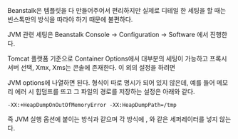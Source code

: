 
Beanstalk은 템플릿을 다 만들어주어서 편리하지만 실제로 디테일 한 세팅을 할 때는
빈스톡만의 방식을 따라야 하기 때문에 불편하다.

JVM 관련 세팅은 Beanstalk Console -> Configuration -> Software 에서 진행한다.

Tomcat 플랫폼 기준으로 Container Options에서 대부분의 세팅이 가능하고 프록시 서버 선택, Xmx, Xms는
콘솔에 존재한다. 이 외의 설정을 하려면

JVM options에 나열하면 된다. 형식이 따로 명시가 되어 있지 않은데,
예를 들어 메모리 에러 시 힙덤프를 뜨고 그 파일의 경로를 저장하는 설정은 아래와 같다.


`-XX:+HeapDumpOnOutOfMemoryError -XX:HeapDumpPath=/tmp`

즉 JVM 실행 옵션에 붙이는 방식과 같으며 각 방식에 , 와 같은 세퍼레이터를 넣지 않는다.

